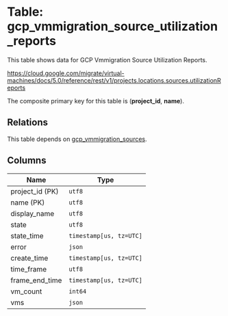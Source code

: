 # Table: gcp_vmmigration_source_utilization_reports

This table shows data for GCP Vmmigration Source Utilization Reports.

https://cloud.google.com/migrate/virtual-machines/docs/5.0/reference/rest/v1/projects.locations.sources.utilizationReports

The composite primary key for this table is (**project_id**, **name**).

## Relations

This table depends on [gcp_vmmigration_sources](gcp_vmmigration_sources).

## Columns

| Name          | Type          |
| ------------- | ------------- |
|project_id (PK)|`utf8`|
|name (PK)|`utf8`|
|display_name|`utf8`|
|state|`utf8`|
|state_time|`timestamp[us, tz=UTC]`|
|error|`json`|
|create_time|`timestamp[us, tz=UTC]`|
|time_frame|`utf8`|
|frame_end_time|`timestamp[us, tz=UTC]`|
|vm_count|`int64`|
|vms|`json`|